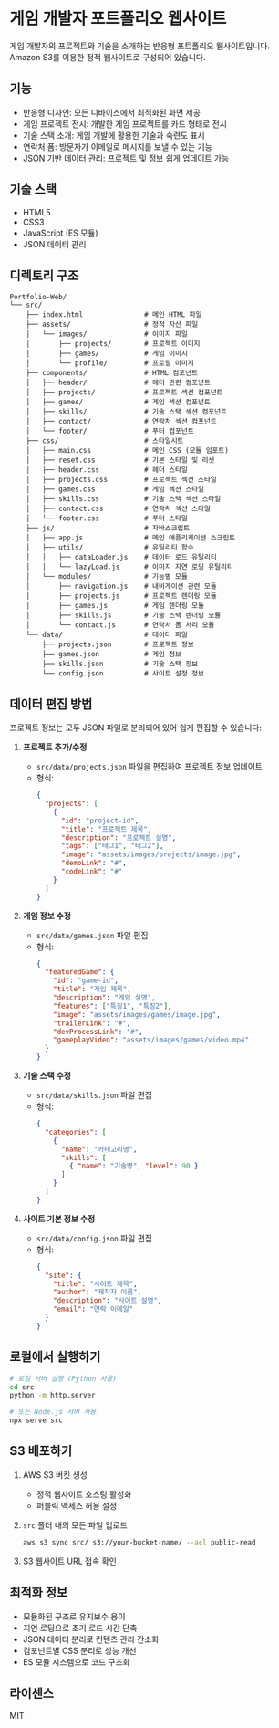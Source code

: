 # 게임 개발자 포트폴리오 웹사이트

게임 개발자의 프로젝트와 기술을 소개하는 반응형 포트폴리오 웹사이트입니다. 
Amazon S3를 이용한 정적 웹사이트로 구성되어 있습니다.

## 기능

- 반응형 디자인: 모든 디바이스에서 최적화된 화면 제공
- 게임 프로젝트 전시: 개발한 게임 프로젝트를 카드 형태로 전시
- 기술 스택 소개: 게임 개발에 활용한 기술과 숙련도 표시
- 연락처 폼: 방문자가 이메일로 메시지를 보낼 수 있는 기능
- JSON 기반 데이터 관리: 프로젝트 및 정보 쉽게 업데이트 가능

## 기술 스택

- HTML5
- CSS3
- JavaScript (ES 모듈)
- JSON 데이터 관리

## 디렉토리 구조

```
Portfolio-Web/
└── src/
    ├── index.html               # 메인 HTML 파일
    ├── assets/                  # 정적 자산 파일
    │   └── images/              # 이미지 파일
    │       ├── projects/        # 프로젝트 이미지
    │       ├── games/           # 게임 이미지
    │       └── profile/         # 프로필 이미지
    ├── components/              # HTML 컴포넌트
    │   ├── header/              # 헤더 관련 컴포넌트
    │   ├── projects/            # 프로젝트 섹션 컴포넌트
    │   ├── games/               # 게임 섹션 컴포넌트
    │   ├── skills/              # 기술 스택 섹션 컴포넌트
    │   ├── contact/             # 연락처 섹션 컴포넌트
    │   └── footer/              # 푸터 컴포넌트
    ├── css/                     # 스타일시트
    │   ├── main.css             # 메인 CSS (모듈 임포트)
    │   ├── reset.css            # 기본 스타일 및 리셋
    │   ├── header.css           # 헤더 스타일
    │   ├── projects.css         # 프로젝트 섹션 스타일
    │   ├── games.css            # 게임 섹션 스타일
    │   ├── skills.css           # 기술 스택 섹션 스타일
    │   ├── contact.css          # 연락처 섹션 스타일
    │   └── footer.css           # 푸터 스타일
    ├── js/                      # 자바스크립트
    │   ├── app.js               # 메인 애플리케이션 스크립트
    │   ├── utils/               # 유틸리티 함수
    │   │   ├── dataLoader.js    # 데이터 로드 유틸리티
    │   │   └── lazyLoad.js      # 이미지 지연 로딩 유틸리티
    │   └── modules/             # 기능별 모듈
    │       ├── navigation.js    # 내비게이션 관련 모듈
    │       ├── projects.js      # 프로젝트 렌더링 모듈
    │       ├── games.js         # 게임 렌더링 모듈
    │       ├── skills.js        # 기술 스택 렌더링 모듈
    │       └── contact.js       # 연락처 폼 처리 모듈
    └── data/                    # 데이터 파일
        ├── projects.json        # 프로젝트 정보
        ├── games.json           # 게임 정보
        ├── skills.json          # 기술 스택 정보
        └── config.json          # 사이트 설정 정보
```

## 데이터 편집 방법

프로젝트 정보는 모두 JSON 파일로 분리되어 있어 쉽게 편집할 수 있습니다:

1. **프로젝트 추가/수정**
   - `src/data/projects.json` 파일을 편집하여 프로젝트 정보 업데이트
   - 형식:
     ```json
     {
       "projects": [
         {
           "id": "project-id",
           "title": "프로젝트 제목",
           "description": "프로젝트 설명",
           "tags": ["태그1", "태그2"],
           "image": "assets/images/projects/image.jpg",
           "demoLink": "#",
           "codeLink": "#"
         }
       ]
     }
     ```

2. **게임 정보 수정**
   - `src/data/games.json` 파일 편집
   - 형식:
     ```json
     {
       "featuredGame": {
         "id": "game-id",
         "title": "게임 제목",
         "description": "게임 설명",
         "features": ["특징1", "특징2"],
         "image": "assets/images/games/image.jpg",
         "trailerLink": "#",
         "devProcessLink": "#",
         "gameplayVideo": "assets/images/games/video.mp4"
       }
     }
     ```

3. **기술 스택 수정**
   - `src/data/skills.json` 파일 편집
   - 형식:
     ```json
     {
       "categories": [
         {
           "name": "카테고리명",
           "skills": [
             { "name": "기술명", "level": 90 }
           ]
         }
       ]
     }
     ```

4. **사이트 기본 정보 수정**
   - `src/data/config.json` 파일 편집
   - 형식:
     ```json
     {
       "site": {
         "title": "사이트 제목",
         "author": "제작자 이름",
         "description": "사이트 설명",
         "email": "연락 이메일"
       }
     }
     ```

## 로컬에서 실행하기

```bash
# 로컬 서버 실행 (Python 사용)
cd src
python -m http.server

# 또는 Node.js 서버 사용
npx serve src
```

## S3 배포하기

1. AWS S3 버킷 생성
   - 정적 웹사이트 호스팅 활성화
   - 퍼블릭 액세스 허용 설정

2. `src` 폴더 내의 모든 파일 업로드
   ```bash
   aws s3 sync src/ s3://your-bucket-name/ --acl public-read
   ```

3. S3 웹사이트 URL 접속 확인

## 최적화 정보

- 모듈화된 구조로 유지보수 용이
- 지연 로딩으로 초기 로드 시간 단축
- JSON 데이터 분리로 컨텐츠 관리 간소화
- 컴포넌트별 CSS 분리로 성능 개선
- ES 모듈 시스템으로 코드 구조화

## 라이센스
MIT